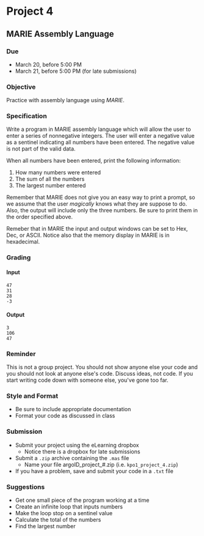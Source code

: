 # Project 4

## MARIE Assembly Language

### Due
* March 20, before 5:00 PM
* March 21, before 5:00 PM (for late submissions)

### Objective
Practice with assembly language using _MARIE_.

### Specification
Write a program in MARIE assembly language which will allow the user to enter a
series of nonnegative integers. The user will enter a negative value as a 
sentinel indicating all numbers have been entered. The negative value is not 
part of the valid data.

When all numbers have been entered, print the following information:

1. How many numbers were entered
2. The sum of all the numbers
3. The largest number entered

Remember that MARIE does not give you an easy way to print a prompt, so we 
assume that the user _magically_ knows what they are suppose to do. Also, the
output will include only the three numbers. Be sure to print them in the order
specified above.

Remeber that in MARIE the input and output windows can be set to Hex, Dec, or
ASCII. Notice also that the memory display in MARIE is in hexadecimal.

### Grading
#### Input

```
47
31
28
-3
```

#### Output
```
3
106
47
```

### Reminder
This is not a group project. You should not show anyone else your code and you 
should not look at anyone else's code. Discuss ideas, not code. If you start
writing code down with someone else, you've gone too far.

### Style and Format
* Be sure to include appropriate documentation
* Format your code as discussed in class

### Submission
* Submit your project using the eLearning dropbox
  * Notice there is a dropbox for late submissions
* Submit a `.zip` archive containing the `.mas` file
  * Name your file argoID_project_#.zip (i.e. `kpo1_project_4.zip`)
* If you have a problem, save and submit your code in a `.txt` file

### Suggestions
* Get one small piece of the program working at a time
* Create an infinite loop that inputs numbers
* Make the loop stop on a sentinel value
* Calculate the total of the numbers
* Find the largest number
